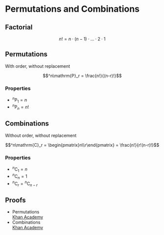 # Permutations and Combinations

## Factorial
$$n! = n \cdot (n-1) \cdot {\dots} \cdot 2 \cdot 1$$

## Permutations

With order, without replacement

$$^n\mathrm{P}_r = \frac{n!}{(n-r)!}$$

### Properties

- $^n\mathrm{P}_1 = n$
- $^n\mathrm{P}_n = n!$

## Combinations

Without order, without replacement

$$^n\mathrm{C}_r = \begin{pmatrix}n\\r\end{pmatrix} = \frac{n!}{r!(n-r)!}$$

### Properties

- $^n\mathrm{C}_1 = n$
- $^n\mathrm{C}_n = 1$
- $^n\mathrm{C}_r = {}^n\mathrm{C}_{n-r}$

## Proofs

- Permutations \
  [Khan Academy](https://youtu.be/DROZVHObeko?si=cze0Q8qvTQuWnTxN)
- Combinations \
  [Khan Academy](https://youtu.be/p8vIcmr_Pqo?si=CuXAlP8pGxJsSsv8)
